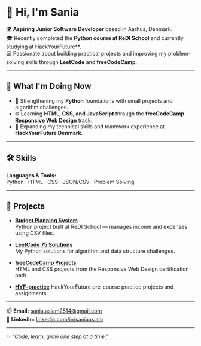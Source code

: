 # 👋 Hi, I'm Sania  

🌍 **Aspiring Junior Software Developer** based in Aarhus, Denmark.  
🎓 Recently completed the **Python course at ReDI School** and currently studying at HackYourFuture**.  
💻 Passionate about building practical projects and improving my problem-solving skills through **LeetCode** and **freeCodeCamp**.

---

## 🚀 What I'm Doing Now
- 🐍 Strengthening my **Python** foundations with small projects and algorithm challenges.  
- 🌐 Learning **HTML, CSS, and JavaScript** through the **freeCodeCamp Responsive Web Design** track.  
- 💬 Expanding my technical skills and teamwork experience at **HackYourFuture Denmark**.  

---

## 🛠 Skills
**Languages & Tools:**   
Python · HTML · CSS · JSON/CSV · Problem Solving 

---

## 🧩 Projects
- **[Budget Planning System](https://github.com/pixee6/budget-planning-system)**  
  Python project built at ReDI School — manages income and expenses using CSV files.

- **[LeetCode 75 Solutions](https://github.com/pixee6/leetcode-75)**  
  My Python solutions for algorithm and data structure challenges.

- **[freeCodeCamp Projects](https://github.com/pixee6/freecodecamp-responsive-webdesign)**  
  HTML and CSS projects from the Responsive Web Design certification path.

- **[HYF-practice](https://github.com/pixee6/HYF-practice)**
    HackYourFuture pre-course practice projects and assignments.

---

📫 **Email:** sania.aslam2514@gmail.com  
💼 **LinkedIn:** [linkedin.com/in/saniaaslam](https://linkedin.com/in/saniaaslam)

---

✨ *“Code, learn, grow one step at a time.”*


